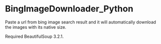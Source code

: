 # BingImageDownloader_Python
Paste a url from bing image search result and it will automatically download the images with its native size.

Required BeautifulSoup 3.2.1.
